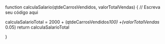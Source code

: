 function calculaSalario(qtdeCarrosVendidos, valorTotalVendas) {
 // Escreva seu código aqui

calculaSalarioTotal = 2000 + (qtdeCarrosVendidos*100) +(valorTotalVendas* 0.05)
return calculaSalarioTotal

}